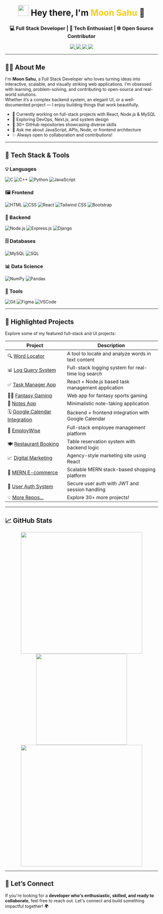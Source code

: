<h1 align="center">
  <img src="https://media.giphy.com/media/hvRJCLFzcasrR4ia7z/giphy.gif" width="35px" /> Hey there, I'm <span style="color:#facc15">Moon Sahu</span> 🌙
</h1>
<h3 align="center">💻 Full Stack Developer | 🚀 Tech Enthusiast | 🌐 Open Source Contributor</h3>

<p align="center">
  <a href="https://www.linkedin.com/in/moon-sahu-51656b261/" target="_blank">
    <img src="https://img.shields.io/badge/LinkedIn-0077B5?style=for-the-badge&logo=linkedin&logoColor=white" />
  </a>
  <a href="https://leetcode.com/u/moonsahu08/" target="_blank">
    <img src="https://img.shields.io/badge/LeetCode-FFA116?style=for-the-badge&logo=leetcode&logoColor=black" />
  </a>
  <a href="https://www.geeksforgeeks.org/user/moonsayidg/" target="_blank">
    <img src="https://img.shields.io/badge/GeeksforGeeks-0F9D58?style=for-the-badge&logo=google&logoColor=white" />
  </a>
  <a href="https://github.com/Rishmo" target="_blank">
    <img src="https://img.shields.io/badge/GitHub-100000?style=for-the-badge&logo=github&logoColor=white" />
  </a>
</p>

---

## 👨‍💻 About Me

I'm **Moon Sahu**, a Full Stack Developer who loves turning ideas into interactive, scalable, and visually striking web applications. I'm obsessed with learning, problem-solving, and contributing to open-source and real-world solutions.  
Whether it’s a complex backend system, an elegant UI, or a well-documented project — I enjoy building things that work beautifully.

- 🔭 Currently working on full-stack projects with React, Node.js & MySQL
- 🌱 Exploring DevOps, Next.js, and system design
- 🎯 30+ GitHub repositories showcasing diverse skills
- 💬 Ask me about JavaScript, APIs, Node, or frontend architecture
- ✨ Always open to collaboration and contributions!

---

## 🚀 Tech Stack & Tools

### 💡 Languages
![C](https://img.shields.io/badge/C-A8B9CC?style=flat&logo=c&logoColor=black)
![C++](https://img.shields.io/badge/C++-00599C?style=flat&logo=cplusplus&logoColor=white)
![Python](https://img.shields.io/badge/Python-3776AB?style=flat&logo=python&logoColor=white)
![JavaScript](https://img.shields.io/badge/JavaScript-F7DF1E?style=flat&logo=javascript&logoColor=black)

### 🖼️ Frontend
![HTML](https://img.shields.io/badge/HTML5-E34F26?style=flat&logo=html5&logoColor=white)
![CSS](https://img.shields.io/badge/CSS3-1572B6?style=flat&logo=css3&logoColor=white)
![React](https://img.shields.io/badge/React-20232A?style=flat&logo=react&logoColor=61DAFB)
![Tailwind CSS](https://img.shields.io/badge/Tailwind-06B6D4?style=flat&logo=tailwind-css&logoColor=white)
![Bootstrap](https://img.shields.io/badge/Bootstrap-563D7C?style=flat&logo=bootstrap&logoColor=white)

### 🧠 Backend
![Node.js](https://img.shields.io/badge/Node.js-339933?style=flat&logo=node.js&logoColor=white)
![Express.js](https://img.shields.io/badge/Express.js-000000?style=flat&logo=express&logoColor=white)
![Django](https://img.shields.io/badge/Django-092E20?style=flat&logo=django&logoColor=white)

### 🗄️ Databases
![MySQL](https://img.shields.io/badge/MySQL-005C84?style=flat&logo=mysql&logoColor=white)
![SQL](https://img.shields.io/badge/SQL-4479A1?style=flat&logo=sqlite&logoColor=white)

### 📊 Data Science
![NumPy](https://img.shields.io/badge/Numpy-013243?style=flat&logo=numpy)
![Pandas](https://img.shields.io/badge/Pandas-150458?style=flat&logo=pandas)

### 🧰 Tools
![Git](https://img.shields.io/badge/Git-F05032?style=flat&logo=git&logoColor=white)
![Figma](https://img.shields.io/badge/Figma-F24E1E?style=flat&logo=figma&logoColor=white)
![VSCode](https://img.shields.io/badge/VSCode-007ACC?style=flat&logo=visual-studio-code&logoColor=white)

---

## 🌟 Highlighted Projects

Explore some of my featured full-stack and UI projects:

| Project | Description |
|--------|-------------|
| 🔍 [Word Locator](https://github.com/Rishmo/WordLocator) | A tool to locate and analyze words in text content |
| 📊 [Log Query System](https://github.com/Rishmo/log-query-system-fullstack) | Full-stack logging system for real-time log search |
| ✅ [Task Manager App](https://github.com/Rishmo/Task-Manager-App) | React + Node.js based task management application |
| 🧙‍♂️ [Fantasy Gaming](https://github.com/Rishmo/fantasy_gaming) | Web app for fantasy sports gaming |
| 📝 [Notes App](https://github.com/Rishmo/Notes_App) | Minimalistic note-taking application |
| 🗓️ [Google Calendar Integration](https://github.com/Rishmo/google-calendar-integration) | Backend + frontend integration with Google Calendar |
| 🧠 [EmployWise](https://github.com/Rishmo/EmployWise_Project) | Full-stack employee management platform |
| 🍽️ [Restaurant Booking](https://github.com/Rishmo/Restaurant-Booking-System) | Table reservation system with backend logic |
| 📈 [Digital Marketing](https://github.com/Rishmo/Digital-Marketing) | Agency-style marketing site using React |
| 🛒 [MERN E-commerce](https://github.com/Rishmo/HindustanMarket) | Scalable MERN stack-based shopping platform |
| 🔐 [User Auth System](https://github.com/Rishmo/User-Authentication) | Secure user auth with JWT and session handling |
| 💡 [More Repos...](https://github.com/Rishmo?tab=repositories) | Explore 30+ more projects! |

---

## 📈 GitHub Stats

<p align="center">
  <img src="https://github-readme-stats.vercel.app/api?username=Rishmo&show_icons=true&theme=radical" width="400" />
  <img src="https://github-readme-stats.vercel.app/api/top-langs/?username=Rishmo&layout=compact&theme=radical" width="300" />
  <img src="https://github-readme-streak-stats.herokuapp.com/?user=Rishmo&theme=radical" width="400" />
</p>

---

## 💬 Let’s Connect

If you're looking for a **developer who's enthusiastic, skilled, and ready to collaborate**, feel free to reach out. Let's connect and build something impactful together! 🌍
